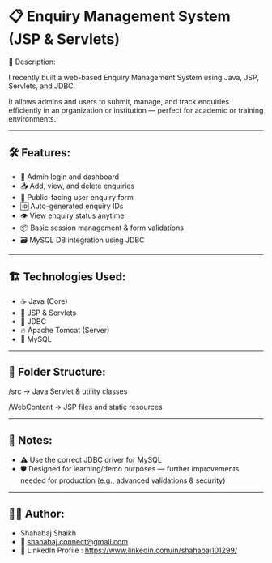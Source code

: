 # 📋 Enquiry Management System (JSP & Servlets)

📄 Description:

I recently built a web-based Enquiry Management System using Java, JSP, Servlets, and JDBC.

It allows admins and users to submit, manage, and track enquiries efficiently in an organization or institution — perfect for academic or training environments.

---

## 🛠️ Features:

- 🔐 Admin login and dashboard
- 📥 Add, view, and delete enquiries
- 📝 Public-facing user enquiry form
- 🆔 Auto-generated enquiry IDs
- 👁️ View enquiry status anytime
- 📦 Basic session management & form validations
- 🗃️ MySQL DB integration using JDBC

---

## 🏗️ Technologies Used:

- ☕ Java (Core)
- 🧩 JSP & Servlets
- 🔗 JDBC
- 🔥 Apache Tomcat (Server)
- 🐬 MySQL

---

## 📁 Folder Structure:

/src → Java Servlet & utility classes

/WebContent → JSP files and static resources

---

## 📌 Notes:

- ⚠️ Use the correct JDBC driver for MySQL
- 🛡️ Designed for learning/demo purposes — further improvements needed for production (e.g., advanced validations & security)

---

## 🧑‍💻 Author:

- Shahabaj Shaikh
- 📧 shahabaj.connect@gmail.com
- 🔗 LinkedIn Profile : https://www.linkedin.com/in/shahabaj101299/
